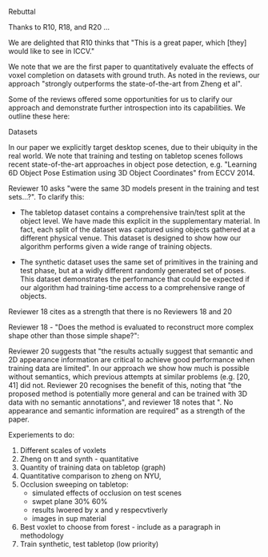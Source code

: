 
Rebuttal

Thanks to R10, R18, and R20 …

We are delighted that R10 thinks that "This is a great paper, which [they] would like to see in ICCV."

We note that we are the first paper to quantitatively evaluate the effects of voxel completion on datasets with ground truth. As noted in the reviews, our approach "strongly outperforms the state-of-the-art from Zheng et al".

Some of the reviews offered some opportunities for us to clarify our approach and demonstrate further introspection into its capabilities. We outline these here:


Datasets

In our paper we explicitly target desktop scenes, due to their ubiquity in the real world. We note that training and testing on tabletop scenes follows recent state-of-the-art approaches in object pose detection, e.g. "Learning 6D Object Pose Estimation using 3D Object Coordinates" from ECCV 2014.

Reviewer 10 asks "were the same 3D models present in the training and test sets...?".
To clarify this:

- The tabletop dataset contains a comprehensive train/test split at the object level. We have made this explicit in the supplementary material. In fact, each split of the dataset was captured using objects gathered at a different physical venue. This dataset is designed to show how our algorithm performs given a wide range of training objects.

- The synthetic dataset uses the same set of primitives in the training and test phase, but at a widly different randomly generated set of poses. This dataset demonstrates the performance that could be expected if our algorithm had training-time access to a comprehensive range of objects.



Reviewer 18 cites as a strength that there is no
Reviewers 18 and 20

Reviewer 18 - "Does the method is evaluated to reconstruct more complex shape other than those simple shape?":


Reviewer 20 suggests that "the results actually suggest that semantic and 2D appearance information are critical to achieve good performance when training data are limited". In our approach we show how much is possible without semantics, which previous attempts at similar problems (e.g. [20, 41] did not. Reviewer 20 recognises the benefit of this, noting that "the proposed method is potentially more general and can be trained with 3D data with no semantic annotations", and reviewer 18 notes that ". No appearance and semantic information are required" as a strength of the paper.



Experiements to do:

1. Different scales of voxlets
2. Zheng on tt and synth - quantitative
3. Quantity of training data on tabletop (graph)
4. Quantitative comparison to zheng on NYU,
5. Occlusion sweeping on tabletop:
    - simulated effects of occlusion on test scenes
    - swpet plane 30% 60%
    - results lwoered by x and y respecvtiverly
    - images in sup material
6. Best voxlet to choose from forest - include as a paragraph in methodology
7. Train synthetic, test tabletop (low priority)